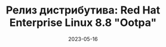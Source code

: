 ---
layout: post
title: "Релиз дистрибутива: Red Hat Enterprise Linux 8.8 \"Ootpa\""
date: 2023-05-16   
---